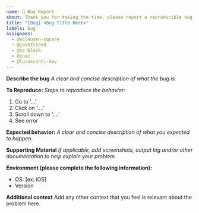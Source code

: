 ```yaml
---
name: 🐛 Bug Report
about: Thank you for taking the time, please report a reproducible bug
title: "[Bug] <Bug Title Here>"
labels: bug
assignees: 
  - @wclausen-square
  - @joshfriend
  - @ss-block
  - @inez
  - @lucasconti-dev
---
```


**Describe the bug**
*A clear and concise description of what the bug is.*

**To Reproduce:**
*Steps to reproduce the behavior:*
1. Go to '...'
2. Click on '....'
3. Scroll down to '....'
4. See error

**Expected behavior:**
*A clear and concise description of what you expected to happen.*

**Supporting Material**
*If applicable, add screenshots, output log and/or other documentation to help explain your problem.*

**Environment (please complete the following information):**
 - OS: [ex: iOS]
 - Version 

**Additional context**
Add any other context that you feel is relevant about the problem here.
